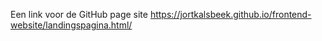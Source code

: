 Een link voor de GitHub page site https://jortkalsbeek.github.io/frontend-website/landingspagina.html/
